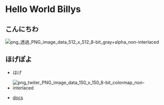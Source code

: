 # Hello World Billys

## こんにちわ
![png_透過_PNG_image_data_512_x_512_8-bit_gray+alpha_non-interlaced](https://github.com/enotiru-moove/pagestest/assets/97928653/d07e2f23-2ae6-47da-96b4-4570e6464fd6)

## ほげぽよ
- ほげ
- ![png_twiter_PNG_image_data_150_x_150_8-bit_colormap_non-interlaced](https://github.com/enotiru-moove/pagestest/assets/97928653/85107a43-ca94-456a-a941-b2d5b2d6167b)

- [docs](./docs/)
